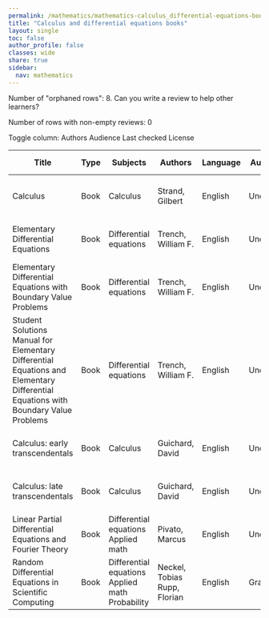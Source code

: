 ```yaml
---
permalink: /mathematics/mathematics-calculus_differential-equations-books/
title: "Calculus and differential equations books"
layout: single
toc: false
author_profile: false
classes: wide
share: true
sidebar:
  nav: mathematics
---
```


Number of "orphaned rows": 8. Can you write a review to help other learners?

Number of rows with non-empty reviews: 0

<div class="table_cols_toggles">
Toggle column: <a class="toggle-vis btn btn--danger" data-column="3">Authors</a> <a class="toggle-vis btn btn--danger" data-column="5">Audience</a> <a class="toggle-vis btn btn--danger" data-column="8">Last checked</a> <a class="toggle-vis btn btn--danger" data-column="9">License</a>
</div>
<table class="display" style="width:100%">
<thead>
<tr>
    <th>Title</th>
    <th>Type</th>
    <th>Subjects</th>
    <th>Authors</th>
    <th>Language</th>
    <th>Audience</th>
    <th>Reviews</th>
    <th>URLs</th>
    <th>Last checked</th>
    <th>License</th>
</tr>
</thead>
<tbody>
<tr>
    <td>Calculus</td>
    <td>Book</td>
    <td>Calculus</td>
    <td>Strand, Gilbert</td>
    <td>English</td>
    <td>Undergrad</td>
    <td></td>
    <td><a href="https://ocw.mit.edu/courses/res-18-001-calculus-fall-2023/mitres_18_001_f17_full_book.pdf" target="_blank" class="btn btn--primary">PDF</a><br><a href="https://ocw.mit.edu/courses/res-18-001-calculus-fall-2023/" target="_blank" class="btn btn--info">Site</a></td>
    <td>2023-11-19</td>
    <td>CC BY-NC-SA 4.0 DEED</td>
</tr>
<tr>
    <td>Elementary Differential Equations</td>
    <td>Book</td>
    <td>Differential equations</td>
    <td>Trench, William F. </td>
    <td>English</td>
    <td>Undergrad</td>
    <td></td>
    <td><a href="https://digitalcommons.trinity.edu/cgi/viewcontent.cgi?article=1007&context=mono" target="_blank" class="btn btn--primary">PDF</a><br><a href="https://digitalcommons.trinity.edu/cgi/viewcontent.cgi?filename=0&article=1007&context=mono&type=additional" target="_blank" class="btn btn--primary">LATEX</a><br><a href="https://digitalcommons.trinity.edu/mono/8/" target="_blank" class="btn btn--info">Site</a></td>
    <td>2023-11-19</td>
    <td>CC BY-NC-SA 3.0 DEED</td>
</tr>
<tr>
    <td>Elementary Differential Equations with Boundary Value Problems</td>
    <td>Book</td>
    <td>Differential equations</td>
    <td>Trench, William F. </td>
    <td>English</td>
    <td>Undergrad</td>
    <td></td>
    <td><a href="https://digitalcommons.trinity.edu/cgi/viewcontent.cgi?article=1008&context=mono" target="_blank" class="btn btn--primary">PDF</a><br><a href="https://digitalcommons.trinity.edu/cgi/viewcontent.cgi?filename=0&article=1008&context=mono&type=additional" target="_blank" class="btn btn--primary">LATEX</a><br><a href="https://digitalcommons.trinity.edu/mono/9/" target="_blank" class="btn btn--info">Site</a></td>
    <td>2023-11-19</td>
    <td>CC BY-NC-SA 3.0 DEED</td>
</tr>
<tr>
    <td>Student Solutions Manual for Elementary Differential Equations and Elementary Differential Equations with Boundary Value Problems</td>
    <td>Book</td>
    <td>Differential equations</td>
    <td>Trench, William F. </td>
    <td>English</td>
    <td>Undergrad</td>
    <td></td>
    <td><a href="https://digitalcommons.trinity.edu/cgi/viewcontent.cgi?article=1009&context=mono" target="_blank" class="btn btn--primary">PDF</a><br><a href="https://digitalcommons.trinity.edu/mono/10/" target="_blank" class="btn btn--info">Site</a></td>
    <td>2023-11-19</td>
    <td>CC BY-NC-SA 3.0 DEED</td>
</tr>
<tr>
    <td>Calculus: early transcendentals</td>
    <td>Book</td>
    <td>Calculus</td>
    <td>Guichard, David</td>
    <td>English</td>
    <td>Undergrad</td>
    <td></td>
    <td><a href="https://www.whitman.edu/mathematics/multivariable/multivariable.pdf" target="_blank" class="btn btn--primary">PDF</a><br><a href="https://www.whitman.edu/mathematics/calculus_online/" target="_blank" class="btn btn--primary">Web</a><br><a href="https://www.whitman.edu/mathematics/multivariable/" target="_blank" class="btn btn--info">Site</a></td>
    <td>2023-12-09</td>
    <td>CC BY-NC-SA 3.0 DEED</td>
</tr>
<tr>
    <td>Calculus: late transcendentals</td>
    <td>Book</td>
    <td>Calculus</td>
    <td>Guichard, David</td>
    <td>English</td>
    <td>Undergrad</td>
    <td></td>
    <td><a href="https://www.whitman.edu/mathematics/multivariable_late/multivariable_late.pdf" target="_blank" class="btn btn--primary">PDF</a><br><a href="https://www.whitman.edu/mathematics/calculus_late_online/" target="_blank" class="btn btn--primary">Web</a><br><a href="https://www.whitman.edu/mathematics/multivariable/" target="_blank" class="btn btn--info">Site</a></td>
    <td>2023-12-09</td>
    <td>CC BY-NC-SA 3.0 DEED</td>
</tr>
<tr>
    <td>Linear Partial Differential Equations and Fourier Theory</td>
    <td>Book</td>
    <td>Differential equations<br>Applied math</td>
    <td>Pivato, Marcus</td>
    <td>English</td>
    <td>Undergrad</td>
    <td></td>
    <td><a href="http://euclid.trentu.ca/pde/pde.pdf" target="_blank" class="btn btn--primary">PDF</a><br><a href="http://euclid.trentu.ca/pde/" target="_blank" class="btn btn--info">Site</a></td>
    <td>2023-12-09</td>
    <td>Personal use</td>
</tr>
<tr>
    <td>Random Differential Equations in Scientific Computing</td>
    <td>Book</td>
    <td>Differential equations<br>Applied math<br>Probability</td>
    <td>Neckel, Tobias<br>Rupp, Florian</td>
    <td>English</td>
    <td>Grad</td>
    <td></td>
    <td><a href="https://www.degruyter.com/document/doi/10.2478/9788376560267/pdf" target="_blank" class="btn btn--primary">PDF</a><br><a href="https://www.degruyter.com/document/doi/10.2478/9788376560267/html" target="_blank" class="btn btn--info">Site</a></td>
    <td>2023-12-16</td>
    <td>CC BY-NC-ND 3.0 DEED</td>
</tr>
<tfoot>
<tr>
    <td></td>
    <td></td>
    <td></td>
    <td></td>
    <td></td>
    <td></td>
    <td></td>
    <td></td>
    <td></td>
    <td></td>
</tr>
</tfoot>
